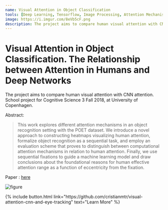 ```yaml
---
name: Visual Attention in Object Classification
tools: [Deep Learning, Tensorflow, Image Processing, Attention Mechanism, CNN, LSTM]
image: https://i.imgur.com/8eVb5cF.png
description: The project aims to compare human visual attention with CNN attention. School project for Cognitive Science 3 Fall 2018, at University of Copenhagen.
---
```


# Visual Attention in Object Classification. The Relationship between Attention in Humans and Deep Networks

The project aims to compare human visual attention with CNN attention. School project for Cognitive Science 3 Fall 2018, at University of Copenhagen.

Abstract:

>This work explores different attention mechanisms in an object recognition setting with the POET dataset. We introduce a novel approach to constructing heatmaps visualizing human attention, formalize object recognition as a sequential task, and employ an evaluation scheme that proves to distinguish between computational attention mechanisms in relation to human attention. Finally, we use sequential fixations to guide a machine learning model and draw conclusions about the foundational reasons for human effective attention range as a function of eccentricity from the fixation.

Paper : [here](https://github.com/cristianmtr/visual-attention-cnn-and-eye-tracking/blob/master/paper.pdf)

![figure](https://i.imgur.com/8eVb5cF.png)

<p class="text-center">
{% include button.html link="https://github.com/cristianmtr/visual-attention-cnn-and-eye-tracking" text="Learn More" %}
</p>
